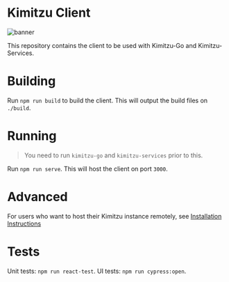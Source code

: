 # Kimitzu Client

![banner](https://i.imgur.com/uWoageJ.png)

This repository contains the client to be used with Kimitzu-Go and Kimitzu-Services.

# Building

Run `npm run build` to build the client. This will output the build files on `./build`.

# Running

> You need to run `kimitzu-go` and `kimitzu-services` prior to this.

Run `npm run serve`. 
This will host the client on port `3000`.

# Advanced

For users who want to host their Kimitzu instance remotely, see  [Installation Instructions](INSTALL.md)

# Tests

Unit tests: `npm run react-test`.
UI tests: `npm run cypress:open`.